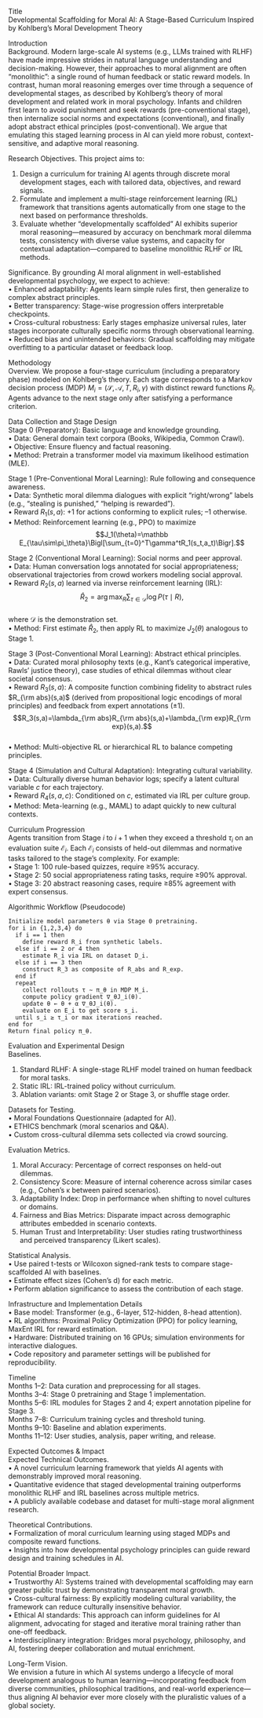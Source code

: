 Title  
Developmental Scaffolding for Moral AI: A Stage-Based Curriculum Inspired by Kohlberg’s Moral Development Theory  

Introduction  
Background.  Modern large-scale AI systems (e.g., LLMs trained with RLHF) have made impressive strides in natural language understanding and decision-making. However, their approaches to moral alignment are often “monolithic”: a single round of human feedback or static reward models. In contrast, human moral reasoning emerges over time through a sequence of developmental stages, as described by Kohlberg’s theory of moral development and related work in moral psychology. Infants and children first learn to avoid punishment and seek rewards (pre-conventional stage), then internalize social norms and expectations (conventional), and finally adopt abstract ethical principles (post-conventional). We argue that emulating this staged learning process in AI can yield more robust, context-sensitive, and adaptive moral reasoning.  

Research Objectives.  This project aims to:  
1. Design a curriculum for training AI agents through discrete moral development stages, each with tailored data, objectives, and reward signals.  
2. Formulate and implement a multi-stage reinforcement learning (RL) framework that transitions agents automatically from one stage to the next based on performance thresholds.  
3. Evaluate whether “developmentally scaffolded” AI exhibits superior moral reasoning—measured by accuracy on benchmark moral dilemma tests, consistency with diverse value systems, and capacity for contextual adaptation—compared to baseline monolithic RLHF or IRL methods.  

Significance.  By grounding AI moral alignment in well-established developmental psychology, we expect to achieve:  
• Enhanced adaptability: Agents learn simple rules first, then generalize to complex abstract principles.  
• Better transparency: Stage-wise progression offers interpretable checkpoints.  
• Cross-cultural robustness: Early stages emphasize universal rules, later stages incorporate culturally specific norms through observational learning.  
• Reduced bias and unintended behaviors: Gradual scaffolding may mitigate overfitting to a particular dataset or feedback loop.  

Methodology  
Overview.  We propose a four-stage curriculum (including a preparatory phase) modeled on Kohlberg’s theory. Each stage corresponds to a Markov decision process (MDP) $M_i=(\mathcal S,\mathcal A,T,R_i,\gamma)$ with distinct reward functions $R_i$. Agents advance to the next stage only after satisfying a performance criterion.  

Data Collection and Stage Design  
Stage 0 (Preparatory): Basic language and knowledge grounding.  
• Data: General domain text corpora (Books, Wikipedia, Common Crawl).  
• Objective: Ensure fluency and factual reasoning.  
• Method: Pretrain a transformer model via maximum likelihood estimation (MLE).  

Stage 1 (Pre-Conventional Moral Learning): Rule following and consequence awareness.  
• Data: Synthetic moral dilemma dialogues with explicit “right/wrong” labels (e.g., “stealing is punished,” “helping is rewarded”).  
• Reward $R_1(s,a)$: +1 for actions conforming to explicit rules; –1 otherwise.  
• Method: Reinforcement learning (e.g., PPO) to maximize  
  $$J_1(\theta)=\mathbb E_{\tau\sim\pi_\theta}\Bigl[\sum_{t=0}^T\gamma^tR_1(s_t,a_t)\Bigr].$$  

Stage 2 (Conventional Moral Learning): Social norms and peer approval.  
• Data: Human conversation logs annotated for social appropriateness; observational trajectories from crowd workers modeling social approval.  
• Reward $R_2(s,a)$ learned via inverse reinforcement learning (IRL):  
  $$\hat R_2=\arg\max_{R}\sum_{\tau\in\mathcal D}\log P(\tau\mid R),$$  
  where $\mathcal D$ is the demonstration set.  
• Method: First estimate $\hat R_2$, then apply RL to maximize $J_2(\theta)$ analogous to Stage 1.  

Stage 3 (Post-Conventional Moral Learning): Abstract ethical principles.  
• Data: Curated moral philosophy texts (e.g., Kant’s categorical imperative, Rawls’ justice theory), case studies of ethical dilemmas without clear societal consensus.  
• Reward $R_3(s,a)$: A composite function combining fidelity to abstract rules $R_{\rm abs}(s,a)$ (derived from propositional logic encodings of moral principles) and feedback from expert annotations ($\pm1$).  
  $$R_3(s,a)=\lambda_{\rm abs}R_{\rm abs}(s,a)+\lambda_{\rm exp}R_{\rm exp}(s,a).$$  
• Method: Multi-objective RL or hierarchical RL to balance competing principles.  

Stage 4 (Simulation and Cultural Adaptation): Integrating cultural variability.  
• Data: Culturally diverse human behavior logs; specify a latent cultural variable $c$ for each trajectory.  
• Reward $R_4(s,a,c)$: Conditioned on $c$, estimated via IRL per culture group.  
• Method: Meta-learning (e.g., MAML) to adapt quickly to new cultural contexts.  

Curriculum Progression  
Agents transition from Stage $i$ to $i+1$ when they exceed a threshold $\tau_i$ on an evaluation suite $\mathcal E_i$. Each $\mathcal E_i$ consists of held-out dilemmas and normative tasks tailored to the stage’s complexity. For example:  
• Stage 1: 100 rule-based quizzes, require ≥95% accuracy.  
• Stage 2: 50 social appropriateness rating tasks, require ≥90% approval.  
• Stage 3: 20 abstract reasoning cases, require ≥85% agreement with expert consensus.  

Algorithmic Workflow (Pseudocode)  
```
Initialize model parameters θ via Stage 0 pretraining.
for i in {1,2,3,4} do
  if i == 1 then
    define reward R_i from synthetic labels.
  else if i == 2 or 4 then
    estimate R_i via IRL on dataset D_i.
  else if i == 3 then
    construct R_3 as composite of R_abs and R_exp.
  end if
  repeat
    collect rollouts τ ∼ π_θ in MDP M_i.
    compute policy gradient ∇_θJ_i(θ).
    update θ ← θ + α ∇_θJ_i(θ).
    evaluate on E_i to get score s_i.
  until s_i ≥ τ_i or max iterations reached.
end for
Return final policy π_θ.
```

Evaluation and Experimental Design  
Baselines.  
1. Standard RLHF: A single-stage RLHF model trained on human feedback for moral tasks.  
2. Static IRL: IRL-trained policy without curriculum.  
3. Ablation variants: omit Stage 2 or Stage 3, or shuffle stage order.  

Datasets for Testing.  
• Moral Foundations Questionnaire (adapted for AI).  
• ETHICS benchmark (moral scenarios and Q&A).  
• Custom cross-cultural dilemma sets collected via crowd sourcing.  

Evaluation Metrics.  
1. Moral Accuracy: Percentage of correct responses on held-out dilemmas.  
2. Consistency Score: Measure of internal coherence across similar cases (e.g., Cohen’s κ between paired scenarios).  
3. Adaptability Index: Drop in performance when shifting to novel cultures or domains.  
4. Fairness and Bias Metrics: Disparate impact across demographic attributes embedded in scenario contexts.  
5. Human Trust and Interpretability: User studies rating trustworthiness and perceived transparency (Likert scales).  

Statistical Analysis.  
• Use paired t-tests or Wilcoxon signed-rank tests to compare stage-scaffolded AI with baselines.  
• Estimate effect sizes (Cohen’s d) for each metric.  
• Perform ablation significance to assess the contribution of each stage.  

Infrastructure and Implementation Details  
• Base model: Transformer (e.g., 6-layer, 512-hidden, 8-head attention).  
• RL algorithms: Proximal Policy Optimization (PPO) for policy learning, MaxEnt IRL for reward estimation.  
• Hardware: Distributed training on 16 GPUs; simulation environments for interactive dialogues.  
• Code repository and parameter settings will be published for reproducibility.  

Timeline  
Months 1–2: Data curation and preprocessing for all stages.  
Months 3–4: Stage 0 pretraining and Stage 1 implementation.  
Months 5–6: IRL modules for Stages 2 and 4; expert annotation pipeline for Stage 3.  
Months 7–8: Curriculum training cycles and threshold tuning.  
Months 9–10: Baseline and ablation experiments.  
Months 11–12: User studies, analysis, paper writing, and release.  

Expected Outcomes & Impact  
Expected Technical Outcomes.  
• A novel curriculum learning framework that yields AI agents with demonstrably improved moral reasoning.  
• Quantitative evidence that staged developmental training outperforms monolithic RLHF and IRL baselines across multiple metrics.  
• A publicly available codebase and dataset for multi-stage moral alignment research.  

Theoretical Contributions.  
• Formalization of moral curriculum learning using staged MDPs and composite reward functions.  
• Insights into how developmental psychology principles can guide reward design and training schedules in AI.  

Potential Broader Impact.  
• Trustworthy AI: Systems trained with developmental scaffolding may earn greater public trust by demonstrating transparent moral growth.  
• Cross-cultural fairness: By explicitly modeling cultural variability, the framework can reduce culturally insensitive behavior.  
• Ethical AI standards: This approach can inform guidelines for AI alignment, advocating for staged and iterative moral training rather than one-off feedback.  
• Interdisciplinary integration: Bridges moral psychology, philosophy, and AI, fostering deeper collaboration and mutual enrichment.  

Long-Term Vision.  
We envision a future in which AI systems undergo a lifecycle of moral development analogous to human learning—incorporating feedback from diverse communities, philosophical traditions, and real-world experience—thus aligning AI behavior ever more closely with the pluralistic values of a global society.